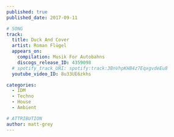```yaml
---
published: true
published_date: 2017-09-11

# SONG
track:
  title: Duck And Cover
  artist: Roman Flügel
  appears_on:
    compilation: Musik For Autobahns
    discogs_release_ID: 4359098
  # spotify_track_URI: spotify:track:3BnVhpKHB4z7EqxgvdeEu8
  youtube_video_ID: 8u33UE6zkhs

categories:
  - IDM
  - Techno
  - House
  - Ambient

# ATTRIBUTION
author: matt-grey
---
```

